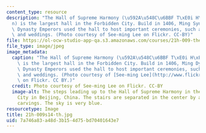 ```yaml
---
content_type: resource
description: "The Hall of Supreme Harmony (\u592A\u548C\u6BBF T\xE0i H\xE9 Di\xE0\
  n) is the largest hall in the Forbidden City. Build in 1406, Ming Synasty and Qing\
  \ Dynasty Emperors used the hall to host important ceremonies, such as enthronements\
  \ and weddings. (Photo courtesy of See-ming Lee on Flickr. CC-BY)"
file: https://ol-ocw-studio-app-qa.s3.amazonaws.com/courses/21h-009-the-world-1400-present-spring-2014/7a746a83a48d3b154d75bd70401643e7_21h-009s14-th.jpg
file_type: image/jpeg
image_metadata:
  caption: "The Hall of Supreme Harmony (\u592A\u548C\u6BBF T\xE0i H\xE9 Di\xE0n)\
    \ is the largest hall in the Forbidden City. Build in 1406, Ming Dynasty and Qing\
    \ Dynasty Emperors used the hall to host important ceremonies, such as enthronements\
    \ and weddings. (Photo courtesy of [See-ming Lee](http://www.flickr.com/photos/seeminglee/14631487663)\
    \ on Flickr. CC BY.)"
  credit: Photo courtesy of See-ming Lee on Flickr. CC-BY
  image-alt: The steps leading up to the Hall of Supreme Harmony in the Forbidden
    City in Beijing, China. The stairs are separated in the center by a path of dragon
    carvings. The sky is very blue.
resourcetype: Image
title: 21h-009s14-th.jpg
uid: 7a746a83-a48d-3b15-4d75-bd70401643e7
---
```

